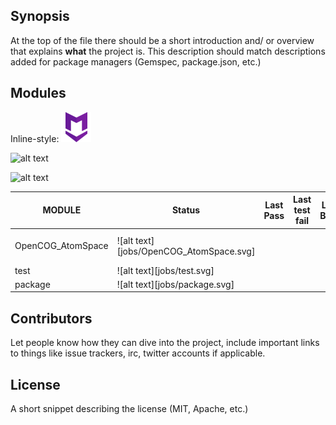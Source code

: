 
## Synopsis

At the top of the file there should be a short introduction and/ or overview that explains **what** the project is. This description should match descriptions added for package managers (Gemspec, package.json, etc.)

## Modules 

Inline-style: 
![alt text](https://github.com/adam-p/markdown-here/raw/master/src/common/images/icon48.png "Logo Title Text 1")

![alt text](jobs/OpenCOG_AtomSpace.svg)

![alt text](jobs/OpenCOG_AtomSpace.svg "ok dokey")

[logo]: https://github.com/adam-p/markdown-here/raw/master/src/common/images/icon48.png "Logo Title Text 2"

[logo]: jobs/OpenCOG_AtomSpace.svg  " foo fo "

| MODULE | Status | Last Pass | Last test fail| Last Build | Last Attempt|
| --- | --- | --- | --- | ---  | --- |
| OpenCOG_AtomSpace | ![alt text][jobs/OpenCOG_AtomSpace.svg] |  |  |   | 2018-01-13 18:33:15 |
| test | ![alt text][jobs/test.svg] |  |  |   |  |
| package | ![alt text][jobs/package.svg] |  |  |   |  |

## Contributors

Let people know how they can dive into the project, include important links to things like issue trackers, irc, twitter accounts if applicable.

## License

A short snippet describing the license (MIT, Apache, etc.)


